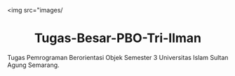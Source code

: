 <img src="images/
<h1 align="center">Tugas-Besar-PBO-Tri-Ilman</h1>


Tugas Pemrograman Berorientasi Objek Semester 3 Universitas Islam Sultan Agung Semarang.
